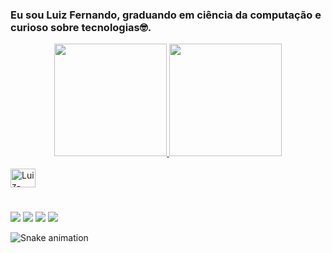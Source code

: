 ### Eu sou Luiz Fernando, graduando em ciência da computação e curioso sobre tecnologias🤓.

<div align="center">
  <a href="https://github.com/lufesilva">
  <img height="180em" src="https://github-readme-stats.vercel.app/api?username=lufesilva&show_icons=true&theme=vision-friendly-dark&include_all_commits=true&count_private=true"/>
  <img height="180em" src="https://github-readme-stats.vercel.app/api/top-langs/?username=lufesilva&layout=compact&langs_count=7&theme=vision-friendly-dark"/>
</div>

<div style="display: inline_block"><br>
  <img align="center" alt="Luiz-Java" height="30" width="40" src="https://raw.githubusercontent.com/devicons/devicon/master/icons/javascript/java-original.svg">
</div>

#

<div> 
  <a href="https://instagram.com/luizcomz____" target="_blank"><img src="https://img.shields.io/badge/-Instagram-%23E4405F?style=for-the-badge&logo=instagram&logoColor=white" target="_blank"></a>
 <a href="discordapp.com/users/Luizdev#2796" target="_blank"><img src="https://img.shields.io/badge/Discord-7289DA?style=for-the-badge&logo=discord&logoColor=white" target="_blank"></a> 
  <a href = "mailto:luizfernandosj12@gmail.com"><img src="https://img.shields.io/badge/-Gmail-%23333?style=for-the-badge&logo=gmail&logoColor=white" target="_blank"></a>
  <a href="https://www.linkedin.com/in/luiz-fernando-da-silva-junior-6312951ba/" target="_blank"><img src="https://img.shields.io/badge/-LinkedIn-%230077B5?style=for-the-badge&logo=linkedin&logoColor=white" target="_blank"></a> 
 
  ![Snake animation](https://github.com/lufesilva/lufesilva/blob/output/github-contribution-grid-snake.svg)
 
</div>
